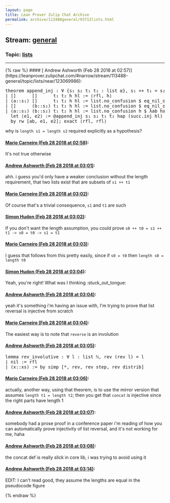 ```yaml
---
layout: page
title: Lean Prover Zulip Chat Archive 
permalink: archive/113488general/93712lists.html
---
```


## Stream: [general](https://leanprover-community.github.io/archive/113488general/index.html)
### Topic: [lists](https://leanprover-community.github.io/archive/113488general/93712lists.html)

---

<base href="https://leanprover.zulipchat.com">
{% raw %}
#### [ Andrew Ashworth (Feb 28 2018 at 02:57)](https://leanprover.zulipchat.com/#narrow/stream/113488-general/topic/lists/near/123069986):
<div class="codehilite"><pre><span></span><span class="kn">theorem</span> <span class="n">append_inj</span> <span class="o">:</span> <span class="bp">∀</span> <span class="o">{</span><span class="n">s₁</span> <span class="n">s₂</span> <span class="n">t₁</span> <span class="n">t₂</span> <span class="o">:</span> <span class="n">list</span> <span class="n">α</span><span class="o">},</span> <span class="n">s₁</span> <span class="bp">++</span> <span class="n">t₁</span> <span class="bp">=</span> <span class="n">s₂</span> <span class="bp">++</span> <span class="n">t₂</span> <span class="bp">→</span> <span class="n">length</span> <span class="n">s₁</span> <span class="bp">=</span> <span class="n">length</span> <span class="n">s₂</span> <span class="bp">→</span> <span class="n">s₁</span> <span class="bp">=</span> <span class="n">s₂</span> <span class="bp">∧</span> <span class="n">t₁</span> <span class="bp">=</span> <span class="n">t₂</span>
<span class="bp">|</span> <span class="o">[]</span>      <span class="o">[]</span>      <span class="n">t₁</span> <span class="n">t₂</span> <span class="n">h</span> <span class="n">hl</span> <span class="o">:=</span> <span class="bp">⟨</span><span class="n">rfl</span><span class="o">,</span> <span class="n">h</span><span class="bp">⟩</span>
<span class="bp">|</span> <span class="o">(</span><span class="n">a</span><span class="bp">::</span><span class="n">s₁</span><span class="o">)</span> <span class="o">[]</span>      <span class="n">t₁</span> <span class="n">t₂</span> <span class="n">h</span> <span class="n">hl</span> <span class="o">:=</span> <span class="n">list</span><span class="bp">.</span><span class="n">no_confusion</span> <span class="err">$</span> <span class="n">eq_nil_of_length_eq_zero</span> <span class="n">hl</span>
<span class="bp">|</span> <span class="o">[]</span>      <span class="o">(</span><span class="n">b</span><span class="bp">::</span><span class="n">s₂</span><span class="o">)</span> <span class="n">t₁</span> <span class="n">t₂</span> <span class="n">h</span> <span class="n">hl</span> <span class="o">:=</span> <span class="n">list</span><span class="bp">.</span><span class="n">no_confusion</span> <span class="err">$</span> <span class="n">eq_nil_of_length_eq_zero</span> <span class="n">hl</span><span class="bp">.</span><span class="n">symm</span>
<span class="bp">|</span> <span class="o">(</span><span class="n">a</span><span class="bp">::</span><span class="n">s₁</span><span class="o">)</span> <span class="o">(</span><span class="n">b</span><span class="bp">::</span><span class="n">s₂</span><span class="o">)</span> <span class="n">t₁</span> <span class="n">t₂</span> <span class="n">h</span> <span class="n">hl</span> <span class="o">:=</span> <span class="n">list</span><span class="bp">.</span><span class="n">no_confusion</span> <span class="n">h</span> <span class="err">$</span> <span class="bp">λ</span><span class="n">ab</span> <span class="n">hap</span><span class="o">,</span>
  <span class="k">let</span> <span class="bp">⟨</span><span class="n">e1</span><span class="o">,</span> <span class="n">e2</span><span class="bp">⟩</span> <span class="o">:=</span> <span class="bp">@</span><span class="n">append_inj</span> <span class="n">s₁</span> <span class="n">s₂</span> <span class="n">t₁</span> <span class="n">t₂</span> <span class="n">hap</span> <span class="o">(</span><span class="n">succ</span><span class="bp">.</span><span class="n">inj</span> <span class="n">hl</span><span class="o">)</span> <span class="k">in</span>
  <span class="k">by</span> <span class="n">rw</span> <span class="o">[</span><span class="n">ab</span><span class="o">,</span> <span class="n">e1</span><span class="o">,</span> <span class="n">e2</span><span class="o">]</span><span class="bp">;</span> <span class="n">exact</span> <span class="bp">⟨</span><span class="n">rfl</span><span class="o">,</span> <span class="n">rfl</span><span class="bp">⟩</span>
</pre></div>


<p>why is <code>length s1 = length s2</code> required explicitly as a hypothesis?</p>

#### [ Mario Carneiro (Feb 28 2018 at 02:58)](https://leanprover.zulipchat.com/#narrow/stream/113488-general/topic/lists/near/123070028):
<p>It's not true otherwise</p>

#### [ Andrew Ashworth (Feb 28 2018 at 03:01)](https://leanprover.zulipchat.com/#narrow/stream/113488-general/topic/lists/near/123070123):
<p>ahh. i guess you'd only have a weaker conclusion without the length requirement, that two lists exist that are subsets of <code>s1 ++ t1</code></p>

#### [ Mario Carneiro (Feb 28 2018 at 03:02)](https://leanprover.zulipchat.com/#narrow/stream/113488-general/topic/lists/near/123070167):
<p>Of course that's a trivial consequence, <code>s1</code> and <code>t1</code> are such</p>

#### [ Simon Hudon (Feb 28 2018 at 03:02)](https://leanprover.zulipchat.com/#narrow/stream/113488-general/topic/lists/near/123070172):
<p>If you don't want the length assumption, you could prove <code>s0 ++ t0 = s1 ++ t1 -&gt; s0 = t0 -&gt; s1 = t1</code></p>

#### [ Mario Carneiro (Feb 28 2018 at 03:03)](https://leanprover.zulipchat.com/#narrow/stream/113488-general/topic/lists/near/123070183):
<p>I guess that follows from this pretty easily, since if <code>s0 = t0</code> then <code>length s0 = length t0</code></p>

#### [ Simon Hudon (Feb 28 2018 at 03:04)](https://leanprover.zulipchat.com/#narrow/stream/113488-general/topic/lists/near/123070223):
<p>Yeah, you're right! What was I thinking <span class="emoji emoji-1f61b" title="stuck out tongue">:stuck_out_tongue:</span></p>

#### [ Andrew Ashworth (Feb 28 2018 at 03:04)](https://leanprover.zulipchat.com/#narrow/stream/113488-general/topic/lists/near/123070224):
<p>yeah it's something i'm having an issue with, I'm trying to prove that list reversal is injective from scratch</p>

#### [ Mario Carneiro (Feb 28 2018 at 03:04)](https://leanprover.zulipchat.com/#narrow/stream/113488-general/topic/lists/near/123070226):
<p>The easiest way is to note that <code>reverse</code> is an involution</p>

#### [ Andrew Ashworth (Feb 28 2018 at 03:05)](https://leanprover.zulipchat.com/#narrow/stream/113488-general/topic/lists/near/123070245):
<div class="codehilite"><pre><span></span><span class="kn">lemma</span> <span class="n">rev_involutive</span> <span class="o">:</span> <span class="bp">∀</span> <span class="n">l</span> <span class="o">:</span> <span class="n">list</span> <span class="bp">ℕ</span><span class="o">,</span> <span class="n">rev</span> <span class="o">(</span><span class="n">rev</span> <span class="n">l</span><span class="o">)</span> <span class="bp">=</span> <span class="n">l</span>
<span class="bp">|</span> <span class="n">nil</span> <span class="o">:=</span> <span class="n">rfl</span>
<span class="bp">|</span> <span class="o">(</span><span class="n">x</span><span class="bp">::</span><span class="n">xs</span><span class="o">)</span> <span class="o">:=</span> <span class="k">by</span> <span class="n">simp</span> <span class="o">[</span><span class="bp">*</span><span class="o">,</span> <span class="n">rev</span><span class="o">,</span> <span class="n">rev_step</span><span class="o">,</span> <span class="n">rev_distrib</span><span class="o">]</span>
</pre></div>

#### [ Mario Carneiro (Feb 28 2018 at 03:06)](https://leanprover.zulipchat.com/#narrow/stream/113488-general/topic/lists/near/123070293):
<p>actually, another way, using that theorem, is to use the mirror version that assumes <code>length t1 = length t2</code>; then you get that <code>concat</code> is injective since the right parts have length 1</p>

#### [ Andrew Ashworth (Feb 28 2018 at 03:07)](https://leanprover.zulipchat.com/#narrow/stream/113488-general/topic/lists/near/123070304):
<p>somebody had a prose proof in a conference paper i'm reading of how you can automatically prove injectivity of list reversal, and it's not working for me, haha</p>

#### [ Andrew Ashworth (Feb 28 2018 at 03:08)](https://leanprover.zulipchat.com/#narrow/stream/113488-general/topic/lists/near/123070355):
<p>the concat def is really slick in core lib, i was trying to avoid using it</p>

#### [ Andrew Ashworth (Feb 28 2018 at 03:14)](https://leanprover.zulipchat.com/#narrow/stream/113488-general/topic/lists/near/123070515):
<p>EDIT: I can't read good, they assume the lengths are equal in the pseudocode figure</p>


{% endraw %}
